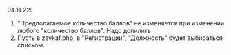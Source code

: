 04.11.22:
1) "Предполагаемое количество баллов" не изменяется при изменении любого "количество баллов". Надо допилить
2) Пусть в zavkaf.php, в "Регистрации", "Должность" будет выбираться списком.
